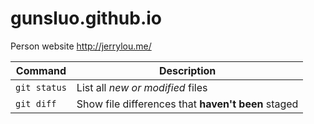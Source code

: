 # gunsluo.github.io
Person website http://jerrylou.me/

| Command | Description |
| --- | --- |
| `git status` | List all *new or modified* files |
| `git diff` | Show file differences that **haven't been** staged |
